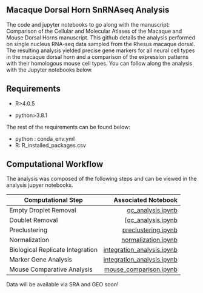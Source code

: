 
## Macaque Dorsal Horn SnRNAseq Analysis

The code and jupyter notebooks to go along with the manuscript: Comparison of the Cellular and Molecular Atlases of the Macaque and Mouse Dorsal Horns 
manuscript. This github details the analysis performed on single nucleus RNA-seq data sampled from the Rhesus macaque dorsal. The resulting analysis yielded precise gene markers for all neural cell types in the macaque dorsal horn and a comparison of the expression patterns with their homologous mouse cell types. You can follow along the analysis with the Jupyter notebooks below. 
## Requirements 

* R>4.0.5

* python>3.8.1


The rest of the requirements can be found below:

* python : conda_env.yml
* R: R_installed_packages.csv

## Computational Workflow

The analysis was composed of the following steps and can be viewed in the analysis jupyer notebooks.

| Computational Step   | Associated Notebook  |
| ------------- | -----:|
| Empty Droplet Removal    | [qc_analysis.ipynb](qc_analysis.ipynb) |
| Doublet Removal    | [[qc_analysis.ipynb](qc_analysis.ipynb)   |   
| Preclustering  |   [preclustering.ipynb](preclustering.ipynb) |
| Normalization | [normalization.ipynb](normalization.ipynb) |
|Biological Replicate Integration | [integration_analysis.ipynb](integration_analysis.ipynb)   |
|Marker Gene Analysis | [integration_analysis.ipynb](integration_analysis.ipynb)   |
|Mouse Comparative Analysis | [mouse_comparison.ipynb](mouse_comparison.ipynb)   |


Data will be available via SRA and GEO soon!




